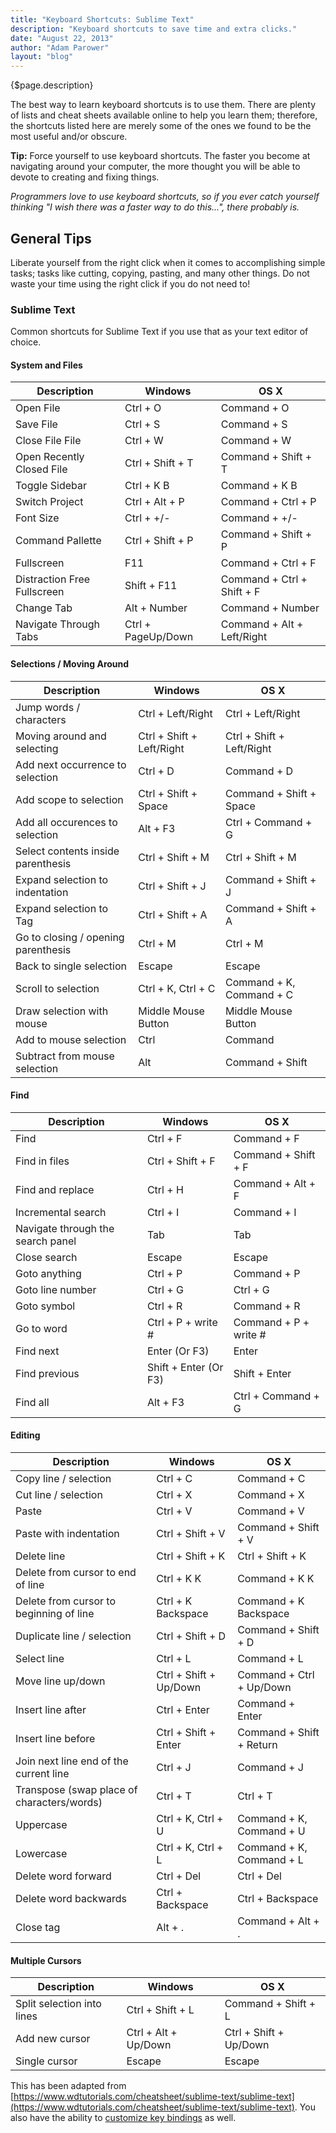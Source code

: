 ```yaml
---
title: "Keyboard Shortcuts: Sublime Text"
description: "Keyboard shortcuts to save time and extra clicks."
date: "August 22, 2013"
author: "Adam Parower"
layout: "blog"
---
```


<article>

{$page.description}

The best way to learn keyboard shortcuts is to use them. There are plenty of lists and cheat sheets available online to help you learn them; therefore, the shortcuts listed here are merely some of the ones we found to be the most useful and/or obscure.

**Tip:** Force yourself to use keyboard shortcuts. The faster you become at navigating around your computer, the more thought you will be able to devote to creating and fixing things.

*Programmers love to use keyboard shortcuts, so if you ever catch yourself thinking "I wish there was a faster way to do this...", there probably is.*

## General Tips

Liberate yourself from the right click when it comes to accomplishing simple tasks; tasks like cutting, copying, pasting, and many other things. Do not waste your time using the right click if you do not need to!

### Sublime Text

Common shortcuts for Sublime Text if you use that as your text editor of choice.

#### System and Files

| Description | Windows | OS X |
|--- | --- | --- |
| Open File | Ctrl + O | Command + O |
| Save File | Ctrl + S | Command + S |
| Close File File | Ctrl + W | Command + W |
| Open Recently Closed File | Ctrl + Shift + T | Command + Shift + T |
| Toggle Sidebar | Ctrl + K B | Command + K B |
| Switch Project | Ctrl + Alt + P | Command + Ctrl + P |
| Font Size | Ctrl + +/- | Command + +/- |
| Command Pallette | Ctrl + Shift + P | Command + Shift + P |
| Fullscreen | F11 | Command + Ctrl + F |
| Distraction Free Fullscreen | Shift + F11 | Command + Ctrl + Shift + F |
| Change Tab | Alt + Number | Command + Number |
| Navigate Through Tabs | Ctrl + PageUp/Down | Command + Alt + Left/Right |

#### Selections / Moving Around

| Description | Windows | OS X |
|--- | --- | --- |
| Jump words / characters | Ctrl + Left/Right | Ctrl + Left/Right |
| Moving around and selecting | Ctrl + Shift + Left/Right | Ctrl + Shift + Left/Right |
| Add next occurrence to selection | Ctrl + D | Command + D |
| Add scope to selection | Ctrl + Shift + Space | Command + Shift + Space |
| Add all occurences to selection | Alt + F3 | Ctrl + Command + G |
| Select contents inside parenthesis | Ctrl + Shift + M | Ctrl + Shift + M |
| Expand selection to indentation | Ctrl + Shift + J | Command + Shift + J |
| Expand selection to Tag | Ctrl + Shift + A | Command + Shift + A |
| Go to closing / opening parenthesis | Ctrl + M | Ctrl + M |
| Back to single selection | Escape | Escape |
| Scroll to selection | Ctrl + K, Ctrl + C | Command + K, Command + C |
| Draw selection with mouse | Middle Mouse Button | Middle Mouse Button |
| Add to mouse selection | Ctrl | Command |
| Subtract from mouse selection | Alt | Command + Shift |

#### Find

| Description | Windows | OS X |
|--- | --- | --- |
| Find | Ctrl + F | Command + F |
| Find in files | Ctrl + Shift + F | Command + Shift + F |
| Find and replace | Ctrl + H | Command + Alt + F |
| Incremental search | Ctrl + I | Command + I |
| Navigate through the search panel | Tab | Tab |
| Close search | Escape | Escape |
| Goto anything | Ctrl + P | Command + P |
| Goto line number | Ctrl + G | Ctrl + G |
| Goto symbol | Ctrl + R |Command + R |
| Go to word | Ctrl + P + write # | Command + P + write # |
| Find next | Enter (Or F3) | Enter |
| Find previous | Shift + Enter (Or F3) | Shift + Enter |
| Find all | Alt + F3 | Ctrl + Command + G |

#### Editing

| Description | Windows | OS X |
|--- | --- | --- |
| Copy line / selection | Ctrl + C | Command + C |
| Cut line / selection | Ctrl + X | Command + X |
| Paste | Ctrl + V | Command + V |
| Paste with indentation | Ctrl + Shift + V | Command + Shift + V |
| Delete line | Ctrl + Shift + K | Ctrl + Shift + K |
| Delete from cursor to end of line | Ctrl + K K | Command + K K |
| Delete from cursor to beginning of line | Ctrl + K Backspace | Command + K Backspace |
| Duplicate line / selection | Ctrl + Shift + D | Command + Shift + D |
| Select line | Ctrl + L | Command + L |
| Move line up/down | Ctrl + Shift + Up/Down | Command + Ctrl + Up/Down |
| Insert line after | Ctrl + Enter | Command + Enter |
| Insert line before | Ctrl + Shift + Enter | Command + Shift + Return |
| Join next line end of the current line | Ctrl + J | Command + J |
| Transpose (swap place of characters/words) | Ctrl + T | Ctrl + T |
| Uppercase | Ctrl + K, Ctrl + U | Command + K, Command + U |
| Lowercase | Ctrl + K, Ctrl + L | Command + K, Command + L |
| Delete word forward | Ctrl + Del | Ctrl + Del |
| Delete word backwards | Ctrl + Backspace | Ctrl + Backspace |
| Close tag | Alt + . | Command + Alt + . |

#### Multiple Cursors

| Description | Windows | OS X |
|--- | --- | --- |
| Split selection into lines | Ctrl + Shift + L | Command + Shift + L |
| Add new cursor | Ctrl + Alt + Up/Down | Ctrl + Shift + Up/Down |
| Single cursor | Escape | Escape |

This has been adapted from [https://www.wdtutorials.com/cheatsheet/sublime-text/sublime-text](https://www.wdtutorials.com/cheatsheet/sublime-text/sublime-text). You also have the ability to [customize key bindings](http://www.sublimetext.com/docs/key-bindings) as well.

</article>